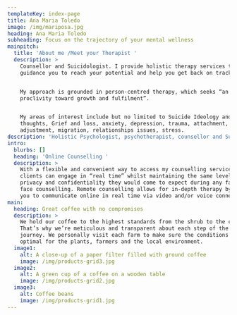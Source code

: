 ```yaml
---
templateKey: index-page
title: Ana Maria Toledo
image: /img/mariposa.jpg
heading: Ana Maria Toledo
subheading: Focus on the trajectory of your mental wellness
mainpitch:
  title: 'About me /Meet your Therapist '
  description: >
    Counsellor and Suicidologist. I provide holistic therapy services to
    guidance you to reach your potential and help you get back on track. 


    My approach is grounded in person-centred therapy, which seeks “an inbuilt
    proclivity toward growth and fulfilment”.


    My areas of interest include but no limited to Suicide Ideology and
    thoughts, Grief and loss, anxiety, depression, trauma, attachment, life
    adjustment, migration, relationships issues, stress.
description: 'Holistic Psychologist, psychotherapist, counsellor and Suicidologist.'
intro:
  blurbs: []
  heading: 'Online Counselling '
  description: >
    With a flexible and convenient way to access my counselling services,
    clients can engage in “real time” whilst maintaining the same level of
    privacy and confidentiality they would come to expect during any face to
    face counselling. Remote counselling allows for in-depth therapy by enabling
    you to communicate online in real time via video and/or voice connection.
main:
  heading: Great coffee with no compromises
  description: >
    We hold our coffee to the highest standards from the shrub to the cup.
    That’s why we’re meticulous and transparent about each step of the coffee’s
    journey. We personally visit each farm to make sure the conditions are
    optimal for the plants, farmers and the local environment.
  image1:
    alt: A close-up of a paper filter filled with ground coffee
    image: /img/products-grid3.jpg
  image2:
    alt: A green cup of a coffee on a wooden table
    image: /img/products-grid2.jpg
  image3:
    alt: Coffee beans
    image: /img/products-grid1.jpg
---
```


